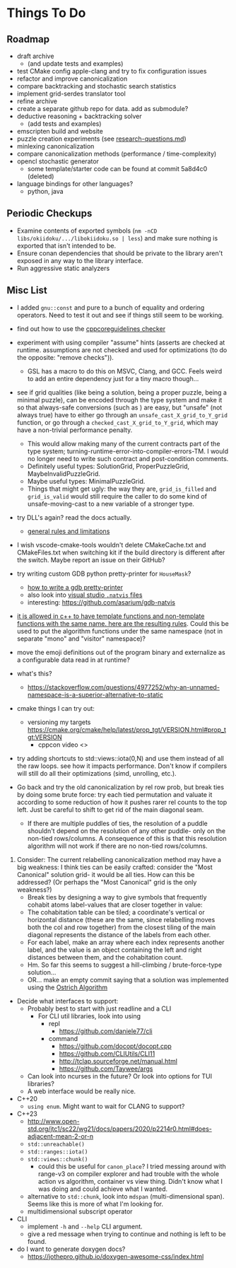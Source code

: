 # Things To Do

## Roadmap

- draft archive
  - (and update tests and examples)
- test CMake config apple-clang and try to fix configuration issues
- refactor and improve canonicalization
- compare backtracking and stochastic search statistics
- implement grid-serdes translator tool
- refine archive
- create a separate github repo for data. add as submodule?
- deductive reasoning + backtracking solver
  - (add tests and examples)
- emscripten build and website
- puzzle creation experiments (see [research-questions.md](../writings/research-questions.md))
- minlexing canonicalization
- compare canonicalization methods (performance / time-complexity)
- opencl stochastic generator
  - some template/starter code can be found at commit 5a8d4c0 (deleted)
- language bindings for other languages?
  - python, java

## Periodic Checkups

- Examine contents of exported symbols (`nm -nCD libs/okiidoku/.../libokiidoku.so | less`) and make sure nothing is exported that isn't intended to be.
- Ensure conan dependencies that should be private to the library aren't exposed in any way to the library interface.
- Run aggressive static analyzers

## Misc List

- I added `gnu::const` and pure to a bunch of equality and ordering operators. Need to test it out and see if things still seem to be working.

- find out how to use the [cppcoreguidelines checker](https://docs.microsoft.com/en-us/cpp/code-quality/using-the-cpp-core-guidelines-checkers?view=msvc-170)

- experiment with using compiler "assume" hints (asserts are checked at runtime. assumptions are not checked and used for optimizations (to do the opposite: "remove checks")).
  - GSL has a macro to do this on MSVC, Clang, and GCC. Feels weird to add an entire dependency just for a tiny macro though...

- see if grid qualities (like being a solution, being a proper puzzle, being a minimal puzzle), can be encoded through the type system and make it so that always-safe conversions (such as ) are easy, but "unsafe" (not always true) have to either go through an `unsafe_cast_X_grid_to_Y_grid` function, or go through a `checked_cast_X_grid_to_Y_grid`, which may have a non-trivial performance penalty.
  - This would allow making many of the current contracts part of the type system; turning-runtime-error-into-compiler-errors-TM. I would no longer need to write such contract and post-condition comments.
  - Definitely useful types: SolutionGrid, ProperPuzzleGrid, MaybeInvalidPuzzleGrid.
  - Maybe useful types: MinimalPuzzleGrid.
  - Things that might get ugly: the way they are, `grid_is_filled` and `grid_is_valid` would still require the caller to do some kind of unsafe-moving-cast to a new variable of a stronger type.

- try DLL's again? read the docs actually.
  - [general rules and limitations](https://docs.microsoft.com/en-us/cpp/cpp/general-rules-and-limitations)

- I wish vscode-cmake-tools wouldn't delete CMakeCache.txt and CMakeFiles.txt when switching kit if the build directory is different after the switch. Maybe report an issue on their GitHub?

- try writing custom GDB python pretty-printer for `HouseMask`?
  - [how to write a gdb pretty-printer](https://sourceware.org/gdb/onlinedocs/gdb/Writing-a-Pretty_002dPrinter.html#Writing-a-Pretty_002dPrinter)
  - also look into [visual studio `.natvis` files](https://docs.microsoft.com/en-us/visualstudio/debugger/create-custom-views-of-native-objects)
  - interesting: https://github.com/asarium/gdb-natvis

- [it is allowed in c++ to have template functions and non-template functions with the same name. here are the resulting rules](https://stackoverflow.com/a/16865452/11107541). Could this be used to put the algorithm functions under the same namespace (not in separate "mono" and "visitor" namespace)?

- move the emoji definitions out of the program binary and externalize as a configurable data read in at runtime?

- what's this?
  - https://stackoverflow.com/questions/4977252/why-an-unnamed-namespace-is-a-superior-alternative-to-static

- cmake things I can try out:
  - versioning my targets https://cmake.org/cmake/help/latest/prop_tgt/VERSION.html#prop_tgt:VERSION
    - cppcon video <>

- try adding shortcuts to std::views::iota(0,N) and use them instead of all the raw loops. see how it impacts performance. Don't know if compilers will still do all their optimizations (simd, unrolling, etc.).

- Go back and try the old canonicalization by rel row prob, but break ties by doing some brute force: try each tied permutation and valuate it according to some reduction of how it pushes rarer rel counts to the top left. Just be careful to shift to get rid of the main diagonal seam.
  - If there are multiple puddles of ties, the resolution of a puddle shouldn't depend on the resolution of any other puddle- only on the non-tied rows/columns. A consequence of this is that this resolution algorithm will not work if there are no non-tied rows/columns.

1. Consider: The current relabelling canonicalization method may have a big weakness: I think ties can be easily crafted: consider the "Most Canonical" solution grid- it would be all ties. How can this be addressed? (Or perhaps the "Most Canonical" grid is the only weakness?)
    - Break ties by designing a way to give symbols that frequently cohabit atoms label-values that are closer together in value:
    - The cohabitation table can be tiled; a coordinate's vertical or horizontal distance (these are the same, since relabelling moves both the col and row together) from the closest tiling of the main diagonal represents the distance of the labels from each other.
    - For each label, make an array where each index represents another label, and the value is an object containing the left and right distances between them, and the cohabitation count.
    - Hm. So far this seems to suggest a hill-climbing / brute-force-type solution...
    - OR... make an empty commit saying that a solution was implemented using the [Ostrich Algorithm](https://en.wikipedia.org/wiki/Ostrich_algorithm)

- Decide what interfaces to support:
  - Probably best to start with just readline and a CLI
    - For CLI util libraries, look into using
      - repl
        - https://github.com/daniele77/cli
      - command
        - https://github.com/docopt/docopt.cpp
        - https://github.com/CLIUtils/CLI11
        - http://tclap.sourceforge.net/manual.html
        - https://github.com/Taywee/args
  - Can look into ncurses in the future? Or look into options for TUI libraries?
  - A web interface would be really nice.
- C++20
  - `using enum`. Might want to wait for CLANG to support?
- C++23
  - http://www.open-std.org/jtc1/sc22/wg21/docs/papers/2020/p2214r0.html#does-adjacent-mean-2-or-n
  - `std::unreachable()`
  - `std::ranges::iota()`
  - `std::views::chunk()`
    - could this be useful for `canon_place`? I tried messing around with range-v3 on compiler explorer and had trouble with the whole action vs algorithm, container vs view thing. Didn't know what I was doing and could achieve what I wanted.
  - alternative to `std::chunk`, look into `mdspan` (multi-dimensional span). Seems like this is more of what I'm looking for.
  - multidimensional subscript operator
- CLI
  - implement `-h` and `--help` CLI argument.
  - give a red message when trying to continue and nothing is left to be found.
- do I want to generate doxygen docs?
  - https://jothepro.github.io/doxygen-awesome-css/index.html